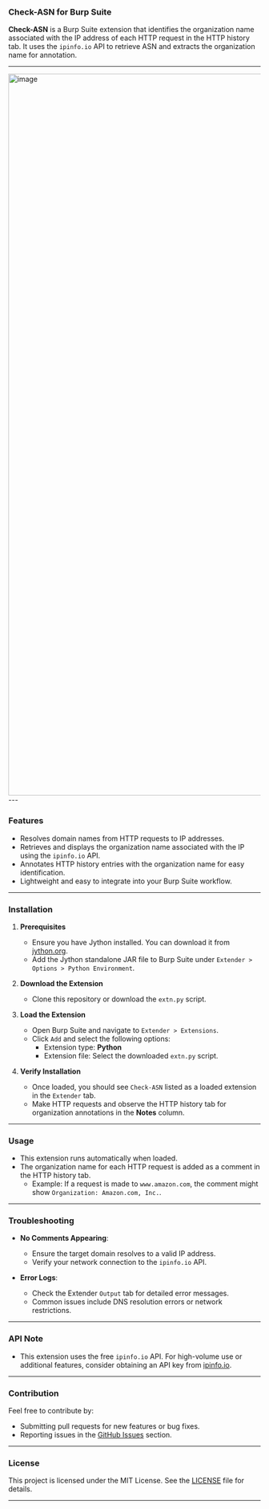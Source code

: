 ### Check-ASN for Burp Suite

**Check-ASN** is a Burp Suite extension that identifies the organization name associated with the IP address of each HTTP request in the HTTP history tab. It uses the `ipinfo.io` API to retrieve ASN and extracts the organization name for annotation.

---
<img width="1438" alt="image" src="https://github.com/user-attachments/assets/bc8e42b0-51f3-4e1a-a236-31c872c7ad62" />
---

### Features
- Resolves domain names from HTTP requests to IP addresses.
- Retrieves and displays the organization name associated with the IP using the `ipinfo.io` API.
- Annotates HTTP history entries with the organization name for easy identification.
- Lightweight and easy to integrate into your Burp Suite workflow.

---

### Installation

1. **Prerequisites**
   - Ensure you have Jython installed. You can download it from [jython.org](http://www.jython.org/).
   - Add the Jython standalone JAR file to Burp Suite under `Extender > Options > Python Environment`.

2. **Download the Extension**
   - Clone this repository or download the `extn.py` script.

3. **Load the Extension**
   - Open Burp Suite and navigate to `Extender > Extensions`.
   - Click `Add` and select the following options:
     - Extension type: **Python**
     - Extension file: Select the downloaded `extn.py` script.

4. **Verify Installation**
   - Once loaded, you should see `Check-ASN` listed as a loaded extension in the `Extender` tab.
   - Make HTTP requests and observe the HTTP history tab for organization annotations in the **Notes** column.

---

### Usage
- This extension runs automatically when loaded.
- The organization name for each HTTP request is added as a comment in the HTTP history tab.
  - Example: If a request is made to `www.amazon.com`, the comment might show `Organization: Amazon.com, Inc.`.
  
---

### Troubleshooting
- **No Comments Appearing**: 
  - Ensure the target domain resolves to a valid IP address.
  - Verify your network connection to the `ipinfo.io` API.

- **Error Logs**:
  - Check the Extender `Output` tab for detailed error messages.
  - Common issues include DNS resolution errors or network restrictions.

---

### API Note
- This extension uses the free `ipinfo.io` API. For high-volume use or additional features, consider obtaining an API key from [ipinfo.io](https://ipinfo.io/).

---

### Contribution
Feel free to contribute by:
- Submitting pull requests for new features or bug fixes.
- Reporting issues in the [GitHub Issues](https://github.com/avicoder/burp-asn/issues) section.

---

### License
This project is licensed under the MIT License. See the [LICENSE](LICENSE) file for details.

---
